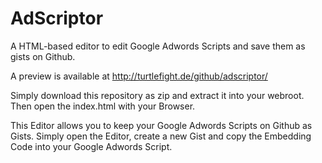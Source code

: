 # AdScriptor
A HTML-based editor to edit Google Adwords Scripts and save them as gists on Github.

A preview is available at http://turtlefight.de/github/adscriptor/

Simply download this repository as zip and extract it into your webroot.
Then open the index.html with your Browser.

This Editor allows you to keep your Google Adwords Scripts on Github as Gists.
Simply open the Editor, create a new Gist and copy the Embedding Code into your
Google Adwords Script.

